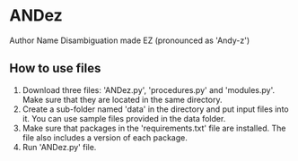 # ANDez
Author Name Disambiguation made EZ (pronounced as 'Andy-z')


## How to use files
1. Download three files: 'ANDez.py', 'procedures.py' and 'modules.py'. Make sure that they are located in the same directory. <br />
2. Create a sub-folder named 'data' in the directory and put input files into it. You can use sample files provided in the data folder. <br />
3. Make sure that packages in the 'requirements.txt' file are installed. The file also includes a version of each package. <br />
4. Run 'ANDez.py' file. <br />
